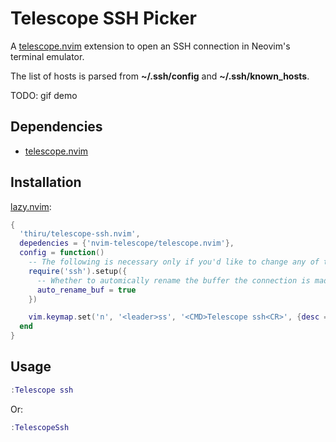 # Telescope SSH Picker

A [telescope.nvim](https://github.com/nvim-telescope/telescope.nvim) extension to open an SSH connection in Neovim's terminal emulator.

The list of hosts is parsed from **~/.ssh/config** and **~/.ssh/known_hosts**.

TODO: gif demo


## Dependencies

- [telescope.nvim](https://github.com/nvim-telescope/telescope.nvim)


## Installation

[lazy.nvim](https://github.com/folke/lazy.nvim):

```lua
{
  'thiru/telescope-ssh.nvim',
  depedencies = {'nvim-telescope/telescope.nvim'},
  config = function()
    -- The following is necessary only if you'd like to change any of the defaults:
    require('ssh').setup({
      -- Whether to automically rename the buffer the connection is made on to the hostname
      auto_rename_buf = true
    })

    vim.keymap.set('n', '<leader>ss', '<CMD>Telescope ssh<CR>', {desc = 'Open an [S]SH connection'})
  end
}
```


## Usage

```lua
:Telescope ssh
```

Or:

```lua
:TelescopeSsh
```
